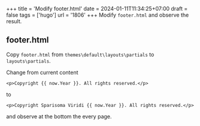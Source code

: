 +++
title = 'Modify footer.html'
date = 2024-01-11T11:34:25+07:00
draft = false
tags = ['hugo']
url = '1806'
+++
Modify `footer.html` and observe the result.
<!--more-->


## footer.html
Copy `footer.html` from `themes\default\layouts\partials` to `layouts\partials`.

Change from current content

```
<p>Copyright {{ now.Year }}. All rights reserved.</p>
```

to

```
<p>Copyright Sparisoma Viridi {{ now.Year }}. All rights reserved.</p>
```

and observe at the bottom the every page.
